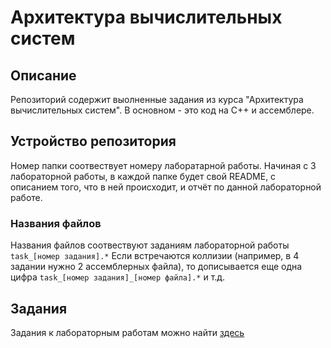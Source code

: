 # Архитектура вычислительных систем
## Описание
Репозиторий содержит выолненные задания из курса "Архитектура вычислительных систем". В основном - это код на C++ и ассемблере.
## Устройство репозитория
Номер папки соотвествует номеру лаборатарной работы.
Начиная с 3 лабораторной работы, в каждой папке будет свой README, с описанием того, что в ней происходит, и отчёт по данной лабораторной работе.
### Названия файлов
Названия файлов соотвествуют заданиям лабораторной работы
<code>task_[номер задания].\*</code>
Если встречаются коллизии (например, в 4 задании нужно 2 ассемблерных файла), то дописывается еще одна цифра
<code>task_[номер задания]_[номер файла].\*</code>
и т.д.

## Задания
Задания к лабораторным работам можно найти [здесь](https://github.com/drkwdck/labs/blob/master/ArkhVS_teoria_i_laby_2019.pdf)
